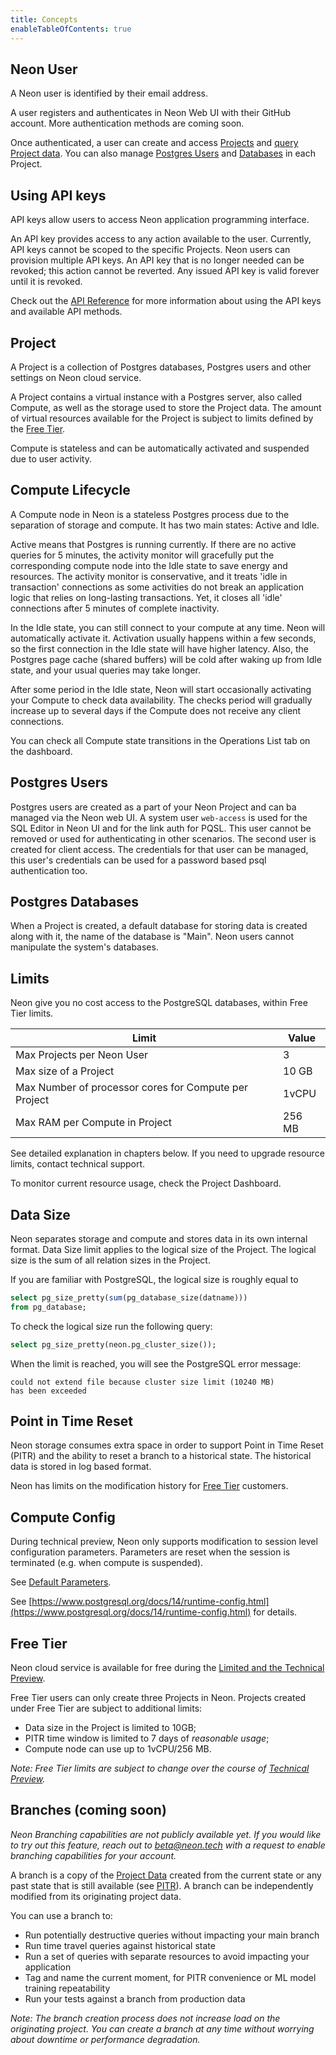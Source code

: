 ```yaml
---
title: Concepts
enableTableOfContents: true
---
```


## Neon User

A Neon user is identified by their email address.

A user registers and authenticates in Neon Web UI with their GitHub account. More authentication methods are coming soon.

Once authenticated, a user can create and access [Projects](#project) and [query Project data](../tutorials#query-via-ui). You can also manage [Postgres Users](#postgres-users) and [Databases](#postgres-databases) in each Project.

## Using API keys

API keys allow users to access Neon application programming interface.

An API key provides access to any action available to the user. Currently, API keys cannot be scoped to the specific Projects. Neon users can provision multiple API keys. An API key that is no longer needed can be revoked; this action cannot be reverted. Any issued API key is valid forever until it is revoked.

Check out the [API Reference](https://console.neon.tech/api-docs) for more information about using the API keys and available API methods.

## Project

A Project is a collection of Postgres databases, Postgres users and other settings on Neon cloud service.

A Project contains a virtual instance with a Postgres server, also called Compute, as well as the storage used to store the Project data. The amount of virtual resources available for the Project is subject to limits defined by the [Free Tier](#free-tier).

Compute is stateless and can be automatically activated and suspended due to user activity.

## Compute Lifecycle

A Compute node in Neon is a stateless Postgres process due to the separation of storage and compute. It has two main states: Active and Idle.

Active means that Postgres is running currently. If there are no active queries for 5 minutes, the activity monitor will gracefully put the corresponding compute node into the Idle state to save energy and resources. The activity monitor is conservative, and it treats 'idle in transaction' connections as some activities do not break an application logic that relies on long-lasting transactions. Yet, it closes all 'idle' connections after 5 minutes of complete inactivity.

In the Idle state, you can still connect to your compute at any time. Neon will automatically activate it. Activation usually happens within a few seconds, so the first connection in the Idle state will have higher latency. Also, the Postgres page cache (shared buffers) will be cold after waking up from Idle state, and your usual queries may take longer.

After some period in the Idle state, Neon will start occasionally activating your Compute to check data availability. The checks period will gradually increase up to several days if the Compute does not receive any client connections.

You can check all Compute state transitions in the Operations List tab on the dashboard.

## Postgres Users

Postgres users are created as a part of your Neon Project and can ba managed via the Neon web UI.
A system user `web-access` is used for the SQL Editor in Neon UI and for the link auth for PQSL. This user cannot be removed or used for authenticating in other scenarios.
The second user is created for client access. The credentials for that user can be managed, this user's credentials can be used for a password based psql authentication too.

## Postgres Databases

When a Project is created, a default database for storing data is created along with it, the name of the database is "Main". Neon users cannot manipulate the system's databases.

## Limits

Neon give you no cost access to the PostgreSQL databases, within Free Tier limits.

| Limit                                                 | Value  |
| ----------------------------------------------------- | ------ |
| Max Projects per Neon User                            | 3      |
| Max size of a Project                                 | 10 GB  |
| Max Number of processor cores for Compute per Project | 1vCPU  |
| Max RAM per Compute in Project                        | 256 MB |

See detailed explanation in chapters below.
If you need to upgrade resource limits, contact technical support.

To monitor current resource usage, check the Project Dashboard.

## Data Size

Neon separates storage and compute and stores data in its own internal format.
Data Size limit applies to the logical size of the Project. The logical size is the sum of all relation sizes in the Project.

If you are familiar with PostgreSQL, the logical size is roughly equal to

```sql
select pg_size_pretty(sum(pg_database_size(datname)))
from pg_database;
```

To check the logical size run the following query:

```sql
select pg_size_pretty(neon.pg_cluster_size());
```

When the limit is reached, you will see the PostgreSQL error message:

```text
could not extend file because cluster size limit (10240 MB)
has been exceeded
```

## Point in Time Reset

Neon storage consumes extra space in order to support Point in Time Reset (PITR) and the ability to reset a branch to a historical state. The historical data is stored in log based format.

Neon has limits on the modification history for [Free Tier](#free-tier) customers.

## Compute Config

During technical preview, Neon only supports modification to session level configuration parameters. Parameters are reset when the session is terminated (e.g. when compute is suspended).

See [Default Parameters](../compatibiilty#default-parameters).

See [https://www.postgresql.org/docs/14/runtime-config.html](https://www.postgresql.org/docs/14/runtime-config.html) for details.

## Free Tier

Neon cloud service is available for free during the [Limited and the Technical Preview](../roadmap).

Free Tier users can only create three Projects in Neon. Projects created under Free Tier are subject to additional limits:

- Data size in the Project is limited to 10GB;
- PITR time window is limited to 7 days of _reasonable usage_;
- Compute node can use up to 1vCPU/256 MB.

_Note: Free Tier limits are subject to change over the course of [Technical Preview](../roadmap)._

## Branches (coming soon)

_Neon Branching capabilities are not publicly available yet. If you would like to try out this feature, reach out to beta@neon.tech with a request to enable branching capabilities for your account._

A branch is a copy of the [Project Data](#project) created from the current state or any past state that is still available (see [PITR](#point-in-time-reset)). A branch can be independently modified from its originating project data.

You can use a branch to:

- Run potentially destructive queries without impacting your main branch
- Run time travel queries against historical state
- Run a set of queries with separate resources to avoid impacting your application
- Tag and name the current moment, for PITR convenience or ML model training repeatability
- Run your tests against a branch from production data

_Note: The branch creation process does not increase load on the originating project. You can create a branch at any time without worrying about downtime or performance degradation._
